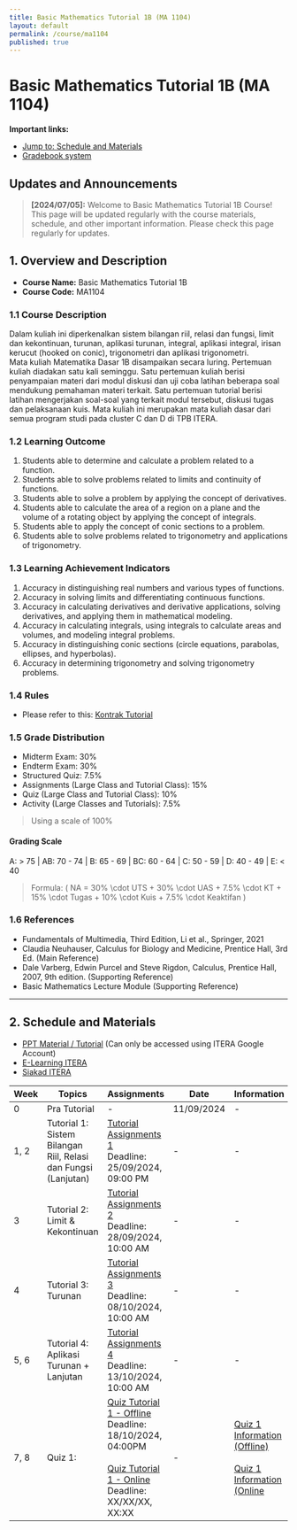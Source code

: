 ```yaml
---
title: Basic Mathematics Tutorial 1B (MA 1104)
layout: default
permalink: /course/ma1104
published: true
---
```


# Basic Mathematics Tutorial 1B (MA 1104)

**Important links:**

- [Jump to: Schedule and Materials](#2-schedule-and-materials)
- [Gradebook system](#)

## Updates and Announcements
>
> **[2024/07/05]:** Welcome to Basic Mathematics Tutorial 1B Course! This page will be updated regularly with the course materials, schedule, and other important information. Please check this page regularly for updates.

## 1. Overview and Description

- **Course Name:** Basic Mathematics Tutorial 1B
- **Course Code:** MA1104

### 1.1 Course Description

Dalam kuliah ini diperkenalkan sistem bilangan riil, relasi dan fungsi, limit dan kekontinuan, turunan, aplikasi turunan, integral, aplikasi integral, irisan kerucut (hooked on conic), trigonometri dan aplikasi trigonometri.  
Mata kuliah Matematika Dasar 1B disampaikan secara luring. Pertemuan kuliah diadakan satu kali seminggu. Satu pertemuan kuliah berisi penyampaian materi dari modul diskusi dan uji coba latihan beberapa soal mendukung pemahaman materi terkait. Satu pertemuan tutorial berisi latihan mengerjakan soal-soal yang terkait modul tersebut, diskusi tugas dan pelaksanaan kuis. Mata kuliah ini merupakan mata kuliah dasar dari semua program studi pada cluster C dan D di TPB ITERA.

### 1.2 Learning Outcome

1. Students able to determine and calculate a problem related to a function.
2. Students able to solve problems related to limits and continuity of functions.
3. Students able to solve a problem by applying the concept of derivatives.
4. Students able to calculate the area of a region on a plane and the volume of a rotating object by applying the concept of integrals.
5. Students able to apply the concept of conic sections to a problem.
6. Students able to solve problems related to trigonometry and applications of trigonometry.

### 1.3 Learning Achievement Indicators

1. Accuracy in distinguishing real numbers and various types of functions.
2. Accuracy in solving limits and differentiating continuous functions.
3. Accuracy in calculating derivatives and derivative applications, solving derivatives, and applying them in mathematical modeling.
4. Accuracy in calculating integrals, using integrals to calculate areas and volumes, and modeling integral problems.
5. Accuracy in distinguishing conic sections (circle equations, parabolas, ellipses, and hyperbolas).
6. Accuracy in determining trigonometry and solving trigonometry problems.

### 1.4 Rules

- Please refer to this: [Kontrak Tutorial](#)

### 1.5 Grade Distribution

- Midterm Exam: 30%
- Endterm Exam: 30%
- Structured Quiz: 7.5%
- Assignments (Large Class and Tutorial Class): 15%
- Quiz (Large Class and Tutorial Class): 10%
- Activity (Large Classes and Tutorials): 7.5%

> Using a scale of 100%

#### Grading Scale

A: > 75 | AB: 70 - 74 | B: 65 - 69 | BC: 60 - 64 | C: 50 - 59 | D: 40 - 49 | E: < 40

> Formula: \( NA = 30\% \cdot UTS + 30\% \cdot UAS + 7.5\% \cdot KT + 15\% \cdot Tugas + 10\% \cdot Kuis + 7.5\% \cdot Keaktifan \)

### 1.6 References

- Fundamentals of Multimedia, Third Edition, Li et al., Springer, 2021
- Claudia Neuhauser, Calculus for Biology and Medicine, Prentice Hall, 3rd Ed. (Main Reference)
- Dale Varberg, Edwin Purcel and Steve Rigdon, Calculus, Prentice Hall, 2007, 9th edition. (Supporting Reference)
- Basic Mathematics Lecture Module (Supporting Reference)

---

## 2. Schedule and Materials

- [PPT Material / Tutorial](https://drive.google.com/drive/folders/1kObnAf1cd80bZd88nSG3eAhKtPVwtuce?usp=sharing) (Can only be accessed using ITERA Google Account)
- [E-Learning ITERA](https://kuliah.itera.ac.id/)
- [Siakad ITERA](http://siakad.itera.ac.id/)

| Week   | Topics                                                     | Assignments                                                                                                                     | Date          | Information           |
|--------|-------------------------------------------------------------|---------------------------------------------------------------------------------------------------------------------------------|---------------|-----------------------|
| 0      | Pra Tutorial                                                | -                                                                                                                               | 11/09/2024    | -                     |
| 1, 2   | Tutorial 1: Sistem Bilangan Riil, Relasi dan Fungsi (Lanjutan) | [Tutorial Assignments 1](https://forms.gle/M5g1AhxDXR1JQfuq6) <br> Deadline: 25/09/2024, 09:00 PM                               | -             | -                     |
| 3      | Tutorial 2: Limit & Kekontinuan                             | [Tutorial Assignments 2](https://forms.gle/jt14yNbimFdfokdZ8) <br> Deadline: 28/09/2024, 10:00 AM                               | -             | -                     |
| 4      | Tutorial 3: Turunan                                         | [Tutorial Assignments 3](https://forms.gle/TN9mjTcqKCqat4Cg8) <br> Deadline: 08/10/2024, 10:00 AM                               | -             | -                     |
| 5, 6   | Tutorial 4: Aplikasi Turunan + Lanjutan                     | [Tutorial Assignments 4](https://classroom.google.com/u/5/w/NzA3OTQ4NTEyODg1/t/all) <br> Deadline: 13/10/2024, 10:00 AM         | -             | -                     |
| 7, 8   | Quiz 1:                                                     | [Quiz Tutorial 1 - Offline](https://forms.gle/qge2DZqQCDRLUyzdA) <br> Deadline: 18/10/2024, 04:00PM <br> <br> [Quiz Tutorial 1 - Online](#) <br> Deadline: XX/XX/XX, XX:XX                             | -             | [Quiz 1 Information (Offline)](Quiz1.md) <br> <br> [Quiz 1 Information (Online](Quiz1-on.md)|
